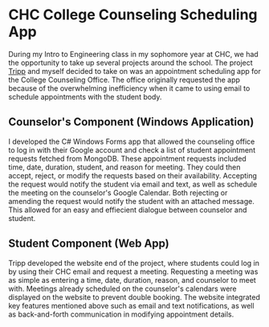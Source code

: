 # CHC College Counseling Scheduling App

During my Intro to Engineering class in my sophomore year at CHC, we had the opportunity to take up several projects around the school. The project [Tripp](https://github.com/PureTrippH/Dolphin-Office-Booking-App/edit/main/README.md) and myself decided to take on was an appointment scheduling app for the College Counseling Office. The office originally requested the app because of the overwhelming inefficiency when it came to using email to schedule appointments with the student body.

## Counselor's Component (Windows Application)

I developed the C# Windows Forms app that allowed the counseling office to log in with their Google account and check a list of student appointment requests fetched from MongoDB. These appointment requests included time, date, duration, student, and reason for meeting. They could then accept, reject, or modify the requests based on their availability. Accepting the request would notify the student via email and text, as well as schedule the meeting on the counselor's Google Calendar. Both rejecting or amending the request would notify the student with an attached message. This allowed for an easy and effiecient dialogue between counselor and student.

## Student Component (Web App)

Tripp developed the website end of the project, where students could log in by using their CHC email and request a meeting. Requesting a meeting was as simple as entering a time, date, duration, reason, and counselor to meet with. Meetings already scheduled on the counselor's calendars were displayed on the website to prevent double booking. The website integrated key features mentioned above such as email and text notifications, as well as back-and-forth communication in modifying appointment details. 
